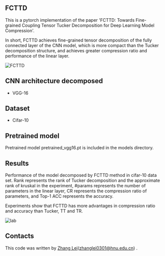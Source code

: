 ## FCTTD

This is a pytorch implementation of the paper 'FCTTD: Towards Fine-grained Coupling Tensor Tucker Decomposition for Deep Learning Model Compression'. 

In short, FCTTD achieves fine-grained tensor decomposition of the fully connected layer of the CNN model, which is more compact than the Tucker decomposition structure, and achieves greater compression ratio and performance of the linear layer.

![FCTTD](https://github.com/Lonarch-zl/FCTTD/images/FCTTD.png)

## CNN architecture decomposed

- VGG-16

## Dataset

- Cifar-10

## Pretrained model

 Pretrained model pretrained_vgg16.pt is included in the models directory.

## Results

Performance of the model decomposed by FCTTD method in cifar-10 data set. Rank represents the rank of Tucker decomposition and the approximate rank of kruskal in the experiment, #params represents the number of parameters in the linear layer, CR represents the compression ratio of parameters, and Top-1 ACC represents the accuracy. 

Experiments show that FCTTD has more advantages in compression ratio and accuracy than Tucker, TT and TR.

![lab](https://github.com/Lonarch-zl/FCTTD/images\lab.png)

## Contacts

 This code was written by [Zhang Lei](https://github.com/Lonarch-zl)([zhanglei0301@hnu.edu.cn](zhanglei0301@hnu.edu.cn)) .
